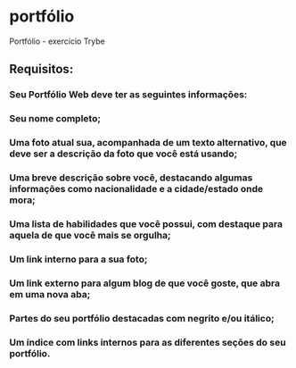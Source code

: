 # portfólio
Portfólio - exercício Trybe

## Requisitos:

### Seu Portfólio Web deve ter as seguintes informações:

### Seu nome completo;

### Uma foto atual sua, acompanhada de um texto alternativo, que deve ser a descrição da foto que você está usando;

### Uma breve descrição sobre você, destacando algumas informações como nacionalidade e a cidade/estado onde mora;

### Uma lista de habilidades que você possui, com destaque para aquela de que você mais se orgulha;

### Um link interno para a sua foto;

### Um link externo para algum blog de que você goste, que abra em uma nova aba;

### Partes do seu portfólio destacadas com negrito e/ou itálico;

### Um índice com links internos para as diferentes seções do seu portfólio.

